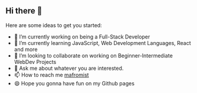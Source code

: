 ## Hi there 👋

Here are some ideas to get you started:

- 🔭 I’m currently working on being a Full-Stack Developer
- 🌱 I’m currently learning JavaScript, Web Development Languages, React and more
- 👯 I’m looking to collaborate on working on Beginner-Intermediate WebDev Projects
- 💬 Ask me about whatever you are interested.
- 📫 How to reach me [mafromist](https://twitter.com/mafromist)
- 😄 Hope you gonna have fun on my Github pages

